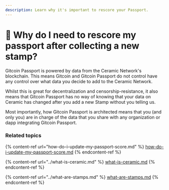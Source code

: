 ```yaml
---
description: Learn why it's important to rescore your Passport.
---
```


# 🤔 Why do I need to rescore my passport after collecting a new stamp?

Gitcoin Passport is powered by data from the Ceramic Network's blockchain. This means Gitcoin and Gitcoin Passport do not control have any control over what data you decide to add to the Ceramic Network.&#x20;

Whilst this is great for decentralization and censorship-resistance, it also means that Gitcoin Passport has no way of knowing that your data on Ceramic has changed after you add a new Stamp without you telling us.

Most importantly, how Gitcoin Passport is architected means that you (and only you) are in charge of the data that you share with any organization or dapp integrating Gitcoin Passport.

### Related topics

{% content-ref url="how-do-i-update-my-passport-score.md" %}
[how-do-i-update-my-passport-score.md](how-do-i-update-my-passport-score.md)
{% endcontent-ref %}

{% content-ref url="../what-is-ceramic.md" %}
[what-is-ceramic.md](../what-is-ceramic.md)
{% endcontent-ref %}

{% content-ref url="../what-are-stamps.md" %}
[what-are-stamps.md](../what-are-stamps.md)
{% endcontent-ref %}
